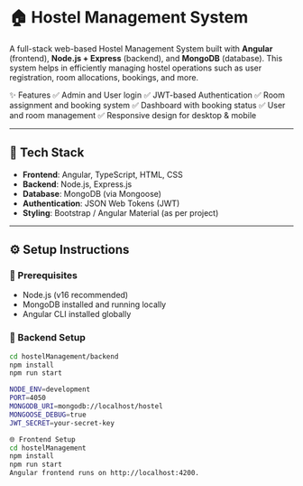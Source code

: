 # 🏠 Hostel Management System

A full-stack web-based Hostel Management System built with **Angular** (frontend), **Node.js + Express** (backend), and **MongoDB** (database).
This system helps in efficiently managing hostel operations such as user registration, room allocations, bookings, and more.

✨ Features
✅ Admin and User login
✅ JWT-based Authentication
✅ Room assignment and booking system
✅ Dashboard with booking status
✅ User and room management
✅ Responsive design for desktop & mobile

---

## 🚀 Tech Stack

- **Frontend**: Angular, TypeScript, HTML, CSS
- **Backend**: Node.js, Express.js
- **Database**: MongoDB (via Mongoose)
- **Authentication**: JSON Web Tokens (JWT)
- **Styling**: Bootstrap / Angular Material (as per project)

---

## ⚙️ Setup Instructions

### 🔧 Prerequisites

- Node.js (v16 recommended)
- MongoDB installed and running locally
- Angular CLI installed globally

### 🔨 Backend Setup

```bash
cd hostelManagement/backend
npm install
npm run start

NODE_ENV=development
PORT=4050
MONGODB_URI=mongodb://localhost/hostel
MONGOOSE_DEBUG=true
JWT_SECRET=your-secret-key

🌐 Frontend Setup
cd hostelManagement
npm install
npm run start
Angular frontend runs on http://localhost:4200.
